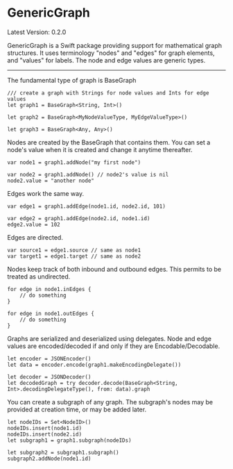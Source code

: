 # GenericGraph

Latest Version: 0.2.0

GenericGraph is a Swift package providing support for mathematical graph structures. 
It uses terminology "nodes" and "edges" for graph elements, and "values" for labels.
The node and edge values are generic types.

----

The fundamental type of graph is BaseGraph

```
/// create a graph with Strings for node values and Ints for edge values
let graph1 = BaseGraph<String, Int>()

let graph2 = BaseGraph<MyNodeValueType, MyEdgeValueType>()

let graph3 = BaseGraph<Any, Any>()
```

Nodes are created by the BaseGraph that contains them.
You can set a node's value when it is created and change it anytime thereafter.

```
var node1 = graph1.addNode("my first node")

var node2 = graph1.addNode() // node2's value is nil
node2.value = "another node"
```

Edges work the same way.

```
var edge1 = graph1.addEdge(node1.id, node2.id, 101)

var edge2 = graph1.addEdge(node2.id, node1.id) 
edge2.value = 102
```

Edges are directed.

```
var source1 = edge1.source // same as node1
var target1 = edge1.target // same as node2
```

Nodes keep track of both inbound and outbound edges.
This permits to be treated as undirected.

```
for edge in node1.inEdges {
    // do something 
}

for edge in node1.outEdges {
    // do something 
}
```

Graphs are serialized and deserialized using delegates.
Node and edge values are encoded/decoded if and only if they are Encodable/Decodable.

```
let encoder = JSONEncoder()
let data = encoder.encode(graph1.makeEncodingDelegate())

let decoder = JSONDecoder()
let decodedGraph = try decoder.decode(BaseGraph<String, Int>.decodingDelegateType(), from: data).graph
```

You can create a subgraph of any graph.
The subgraph's nodes may be provided at creation time, or may be added later.

```
let nodeIDs = Set<NodeID>()
nodeIDs.insert(node1.id)
nodeIDs.insert(node2.id)
let subgraph1 = graph1.subgraph(nodeIDs)

let subgraph2 = subgraph1.subgraph()
subgraph2.addNode(node1.id)
```

